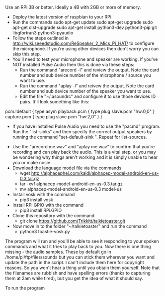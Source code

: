 
Use an RPi 3B or better.  Ideally a 4B with 2GB or more of memory.
 * Deploy the latest version of raspbian to your RPi
 * Run the commands
   sudo apt-get update
   sudo apt-get upgrade
   sudo apt-get dist-upgrade
   sudo apt-get install python3-dev python3-pip git libgfortran3 python3-pyaudio
 * Follow the steps outlined in http://wiki.seeedstudio.com/ReSpeaker_2_Mics_Pi_HAT/ to configure the microphone.  If you're using other devices then don't worry you can skip this step.
 * You'll need to test your microphone and speaker are working.  If you've NOT installed Pulse Audio then this is done via these steps:
   - Run the command "arecord -l" and review the output.  Note the card number and sub device number of the microphone / source you want to use.
   - Run the command "aplay -l" and reivew the output.  Note the card number and sub device number of the speaker you want to use.
   - Edit the file "~/.asoundrc" and configure it to use those devices ID pairs.  It'll look something like this:

pcm.!default {
   type asym
   playback.pcm {
     type plug
     slave.pcm "hw:0,0"
   }
   capture.pcm {
     type plug
     slave.pcm "hw:2,0"
   }
}

  - If you have installed Pulse Audio you need to use the "pacmd" program. Run the "list-sinks" and then specify the correct output speakers by running the command "set-default-sink <index no>".  Repeat for list-sources.
* Use the "arecord me.wav" and "aplay me.wav" to confirm that you're recording and can play back the audio.  This is a vital step, or you may be wondering why things aren't working and it is simply unable to hear you or make nosie.
* Download the language model file via the commands
  - wget http://alphacephei.com/kaldi/alphacep-model-android-en-us-0.3.tar.gz
  - tar -xvf alphacep-model-android-en-us-0.3.tar.gz
  - mv alphacep-model-android-en-us-0.3 model-us
* Install vosk with the command
  - pip3 install vosk
* Install RPi GPIO with the command
  - pip3 install RPi.GPIO
* Clone this repository with the command
  - git clone https://github.com/Trikkitt/talkietoaster.git
* Now move in to the folder "~/talkietoaster" and run the command
  - python3 toastie-vosk.py

The program will run and you'll be able to see it responding to your spoken commands and what it tries to play back to you.  Now there is one thing missing - the audio samples.  These by default go in /home/pi/ftp/files/sounds but you can stick them wherever you want and update the path in the script.  I can't include them here for copyright reasons.  So you won't hear a thing until you obtain them yourself.  Note that the filenames are rubbish and have spelling errors (thanks to capturing them at 2am while tired), but you get the idea of what it should say.

To run the program 
